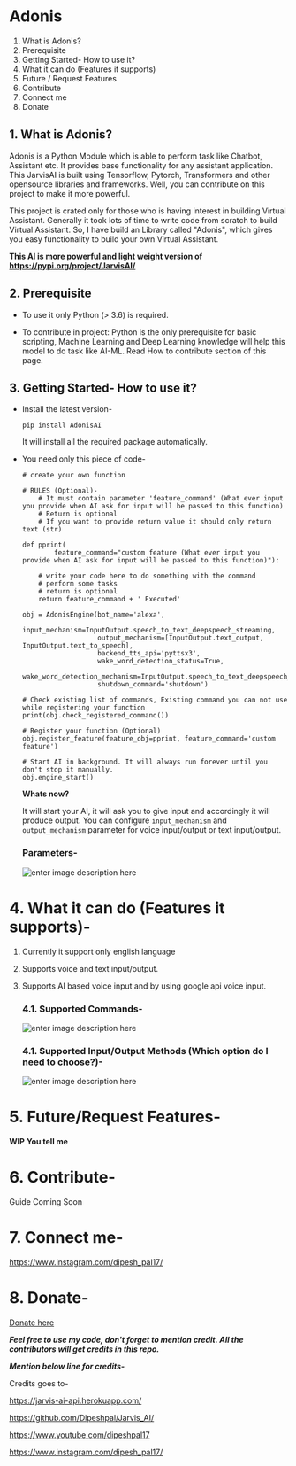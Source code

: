 # Adonis

1. What is Adonis?
2.  Prerequisite
3.  Getting Started- How to use it?
4. What it can do (Features it supports)
5.  Future / Request Features
6. Contribute
7. Connect me
8. Donate

## 1. What is Adonis?

Adonis is a Python Module which is able to perform task like Chatbot, Assistant etc. It provides base functionality for any assistant application. This JarvisAI is built using Tensorflow, Pytorch, Transformers and other opensource libraries and frameworks. Well, you can contribute on this project to make it more powerful.

This project is crated only for those who is having interest in building Virtual Assistant. Generally it took lots of time to write code from scratch to build Virtual Assistant. So, I have build an Library called "Adonis", which gives you easy functionality to build your own Virtual Assistant.

**This AI is more powerful and light weight version of https://pypi.org/project/JarvisAI/**

## 2.  Prerequisite

-   To use it only Python (> 3.6) is required.

-   To contribute in project: Python is the only prerequisite for basic scripting, Machine Learning and Deep Learning knowledge will help this model to do task like AI-ML. Read How to contribute section of this page.

## 3.  Getting Started- How to use it?

- Install the latest version-

	`pip install AdonisAI`

	It will install all the required package automatically.

- You need only this piece of code-
	```
	# create your own function
	
	# RULES (Optional)-
		# It must contain parameter 'feature_command' (What ever input you provide when AI ask for input will be passed to this function)
		# Return is optional
		# If you want to provide return value it should only return text (str)
	
	def pprint(  
	        feature_command="custom feature (What ever input you provide when AI ask for input will be passed to this function)"):  
	 
	    # write your code here to do something with the command  
	    # perform some tasks 
	    # return is optional  
	    return feature_command + ' Executed'  
	  
	obj = AdonisEngine(bot_name='alexa',  
					   input_mechanism=InputOutput.speech_to_text_deepspeech_streaming,  
					   output_mechanism=[InputOutput.text_output, InputOutput.text_to_speech],  
					   backend_tts_api='pyttsx3',  
					   wake_word_detection_status=True,  
					   wake_word_detection_mechanism=InputOutput.speech_to_text_deepspeech_streaming,  
					   shutdown_command='shutdown')  
	
	# Check existing list of commands, Existing command you can not use while registering your function
	print(obj.check_registered_command())  
	
	# Register your function (Optional)
	obj.register_feature(feature_obj=pprint, feature_command='custom feature')  
	
	# Start AI in background. It will always run forever until you don't stop it manually.
	obj.engine_start()
	```

	**Whats now?**

	It will start your AI, it will ask you to give input and accordingly it will produce output.
	You can configure `input_mechanism` and `output_mechanism` parameter for voice input/output or text input/output.

	### Parameters-
	
	![enter image description here](https://i.ibb.co/1bzNXBb/raycast-untitled-4.png)

# 4.  What it can do (Features it supports)-

1. Currently it support only english language
2. Supports voice and text input/output.
3. Supports AI based voice input and by using google api voice input.


	### 4.1. Supported Commands-

	![enter image description here](https://i.ibb.co/2kPzTLv/raycast-untitled-3.png)
	
	### 4.1. Supported Input/Output Methods (Which option do I need to choose?)-
	
	![enter image description here](https://i.ibb.co/sCDWW7K/raycast-untitled-5.png)

# 5. Future/Request Features-

**WIP**
**You tell me**

# 6. Contribute-

Guide Coming Soon

# 7. Connect me-

https://www.instagram.com/dipesh_pal17/


# 8. Donate-

[Donate here ](https://www.buymeacoffee.com/dipeshpal)

**_Feel free to use my code, don't forget to mention credit. All the contributors will get credits in this repo._**

**_Mention below line for credits-_**  


Credits goes to-

https://jarvis-ai-api.herokuapp.com/

https://github.com/Dipeshpal/Jarvis_AI/

https://www.youtube.com/dipeshpal17

https://www.instagram.com/dipesh_pal17/
